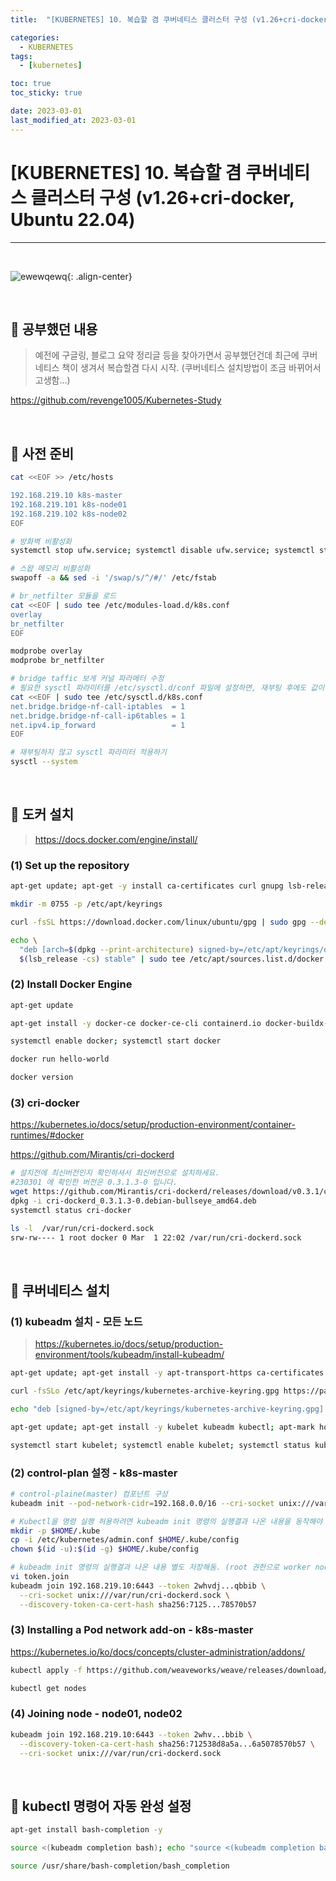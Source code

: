 ```yaml
---
title:  "[KUBERNETES] 10. 복습할 겸 쿠버네티스 클러스터 구성 (v1.26+cri-docker, Ubuntu 22.04) " 

categories:
  - KUBERNETES
tags:
  - [kubernetes]

toc: true
toc_sticky: true

date: 2023-03-01
last_modified_at: 2023-03-01
---
```

# [KUBERNETES] 10. 복습할 겸 쿠버네티스 클러스터 구성 (v1.26+cri-docker, Ubuntu 22.04)
---

<style>
table {
    font-size: 12pt;
}
table th:first-of-type {
    width: 5%;
}
table th:nth-of-type(2) {
    width: 15%;
}
table th:nth-of-type(3) {
    width: 50%;
}
table th:nth-of-type(4) {
    width: 30%;
}
</style>

<br>

![ewewqewq](https://user-images.githubusercontent.com/42735894/224997494-9559fdb4-836b-4780-a9ef-2821197f0352.png){: .align-center}

<br>

## 🔔 공부했던 내용

> 예전에 구글링, 블로그 요약 정리글 등을 찾아가면서 공부했던건데 최근에 쿠버네티스 책이 생겨서 복습할겸 다시 시작. (쿠버네티스 설치방법이 조금 바뀌어서 고생함...)

<https://github.com/revenge1005/Kubernetes-Study>

<br>

## 🔔 사전 준비

```bash
cat <<EOF >> /etc/hosts

192.168.219.10 k8s-master
192.168.219.101 k8s-node01
192.168.219.102 k8s-node02
EOF

# 방화벽 비활성화
systemctl stop ufw.service; systemctl disable ufw.service; systemctl status ufw

# 스왑 메모리 비활성화
swapoff -a && sed -i '/swap/s/^/#/' /etc/fstab

# br_netfilter 모듈을 로드
cat <<EOF | sudo tee /etc/modules-load.d/k8s.conf
overlay
br_netfilter
EOF

modprobe overlay
modprobe br_netfilter

# bridge taffic 보게 커널 파라메터 수정
# 필요한 sysctl 파라미터를 /etc/sysctl.d/conf 파일에 설정하면, 재부팅 후에도 값이 유지된다.
cat <<EOF | sudo tee /etc/sysctl.d/k8s.conf
net.bridge.bridge-nf-call-iptables  = 1
net.bridge.bridge-nf-call-ip6tables = 1
net.ipv4.ip_forward                 = 1
EOF

# 재부팅하지 않고 sysctl 파라미터 적용하기
sysctl --system
```

<br>

## 🔔 도커 설치

> <https://docs.docker.com/engine/install/>

### (1) Set up the repository

```bash
apt-get update; apt-get -y install ca-certificates curl gnupg lsb-release

mkdir -m 0755 -p /etc/apt/keyrings

curl -fsSL https://download.docker.com/linux/ubuntu/gpg | sudo gpg --dearmor -o /etc/apt/keyrings/docker.gpg

echo \
  "deb [arch=$(dpkg --print-architecture) signed-by=/etc/apt/keyrings/docker.gpg] https://download.docker.com/linux/ubuntu \
  $(lsb_release -cs) stable" | sudo tee /etc/apt/sources.list.d/docker.list > /dev/null
```

### (2) Install Docker Engine

```bash
apt-get update

apt-get install -y docker-ce docker-ce-cli containerd.io docker-buildx-plugin docker-compose-plugin

systemctl enable docker; systemctl start docker

docker run hello-world

docker version
```

### (3) cri-docker

<https://kubernetes.io/docs/setup/production-environment/container-runtimes/#docker>

<https://github.com/Mirantis/cri-dockerd>

```bash
# 설치전에 최신버전인지 확인하셔서 최신버전으로 설치하세요.
#230301 에 확인한 버전은 0.3.1.3-0 입니다.
wget https://github.com/Mirantis/cri-dockerd/releases/download/v0.3.1/cri-dockerd_0.3.1.3-0.debian-bullseye_amd64.deb
dpkg -i cri-dockerd_0.3.1.3-0.debian-bullseye_amd64.deb
systemctl status cri-docker

ls -l  /var/run/cri-dockerd.sock
srw-rw---- 1 root docker 0 Mar  1 22:02 /var/run/cri-dockerd.sock
```

<br>

## 🔔 쿠버네티스 설치

### (1) kubeadm 설치 - 모든 노드

> <https://kubernetes.io/docs/setup/production-environment/tools/kubeadm/install-kubeadm/>

```bash
apt-get update; apt-get install -y apt-transport-https ca-certificates curl

curl -fsSLo /etc/apt/keyrings/kubernetes-archive-keyring.gpg https://packages.cloud.google.com/apt/doc/apt-key.gpg

echo "deb [signed-by=/etc/apt/keyrings/kubernetes-archive-keyring.gpg] https://apt.kubernetes.io/ kubernetes-xenial main" | sudo tee /etc/apt/sources.list.d/kubernetes.list

apt-get update; apt-get install -y kubelet kubeadm kubectl; apt-mark hold kubelet kubeadm kubectl

systemctl start kubelet; systemctl enable kubelet; systemctl status kubelet
```

### (2) control-plan 설정 - k8s-master

```bash
# control-plaine(master) 컴포넌트 구성
kubeadm init --pod-network-cidr=192.168.0.0/16 --cri-socket unix:///var/run/cri-dockerd.sock

# Kubectl을 명령 실행 허용하려면 kubeadm init 명령의 실행결과 나온 내용을 동작해야 함
mkdir -p $HOME/.kube
cp -i /etc/kubernetes/admin.conf $HOME/.kube/config
chown $(id -u):$(id -g) $HOME/.kube/config

# kubeadm init 명령의 실행결과 나온 내용 별도 저장해둠. (root 권한으로 worker node join을 위한 명령어. 별도 저장해둠.)
vi token.join
kubeadm join 192.168.219.10:6443 --token 2whvdj...qbbib \
  --cri-socket unix:///var/run/cri-dockerd.sock \
  --discovery-token-ca-cert-hash sha256:7125...78570b57
```

### (3) Installing a Pod network add-on - k8s-master

<https://kubernetes.io/ko/docs/concepts/cluster-administration/addons/>

```bash
kubectl apply -f https://github.com/weaveworks/weave/releases/download/v2.8.1/weave-daemonset-k8s.yaml

kubectl get nodes
```

### (4) Joining node - node01, node02

```bash
kubeadm join 192.168.219.10:6443 --token 2whv...bbib \
  --discovery-token-ca-cert-hash sha256:712538d8a5a...6a5078570b57 \
  --cri-socket unix:///var/run/cri-dockerd.sock
```

<br>

## 🔔 kubectl 명령어 자동 완성 설정

```bash
apt-get install bash-completion -y

source <(kubeadm completion bash); echo "source <(kubeadm completion bash)" >> ~/.bashrc 

source /usr/share/bash-completion/bash_completion
```

<br>